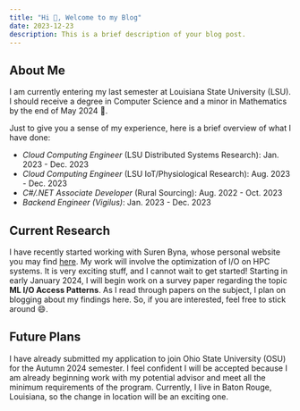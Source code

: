 ```yaml
---
title: "Hi 👋, Welcome to my Blog"
date: 2023-12-23
description: This is a brief description of your blog post.
---
```


## About Me

I am currently entering my last semester at Louisiana State University (LSU). I should receive a degree in Computer Science and a minor in Mathematics by the end of May 2024 🤞.

Just to give you a sense of my experience, here is a brief overview of what I have done:

* *Cloud Computing Engineer* (LSU Distributed Systems Research): Jan. 2023 - Dec. 2023
* *Cloud Computing Engineer* (LSU IoT/Physiological Research): Aug. 2023 - Dec. 2023
* *C#/.NET Associate Developer* (Rural Sourcing): Aug. 2022 - Oct. 2023
* *Backend Engineer (Vigilus)*: Jan. 2023 - Dec. 2023

## Current Research

I have recently started working with Suren Byna, whose personal website you may find [here](https://sbyna.github.io/). My work will involve the optimization of I/O on HPC systems. It is very exciting stuff, and I cannot wait to get started! Starting in early January 2024, I will begin work on a survey paper regarding the topic **ML I/O Access Patterns**. As I read through papers on the subject, I plan on blogging about my findings here. So, if you are interested, feel free to stick around 😄.

## Future Plans

I have already submitted my application to join Ohio State University (OSU) for the Autumn 2024 semester. I feel confident I will be accepted because I am already beginning work with my potential advisor and meet all the minimum requirements of the program. Currently, I live in Baton Rouge, Louisiana, so the change in location will be an exciting one.
